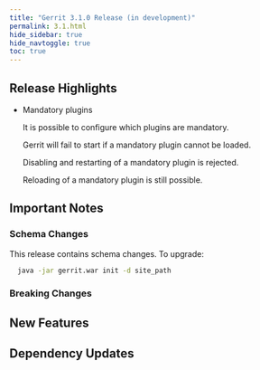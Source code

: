 ```yaml
---
title: "Gerrit 3.1.0 Release (in development)"
permalink: 3.1.html
hide_sidebar: true
hide_navtoggle: true
toc: true
---
```


## Release Highlights

* Mandatory plugins

  It is possible to configure which plugins are mandatory.

  Gerrit will fail to start if a mandatory plugin cannot be loaded.

  Disabling and restarting of a mandatory plugin is rejected.

  Reloading of a mandatory plugin is still possible.

## Important Notes

### Schema Changes

This release contains schema changes. To upgrade:

``` sh
  java -jar gerrit.war init -d site_path
```

### Breaking Changes

## New Features

## Dependency Updates
